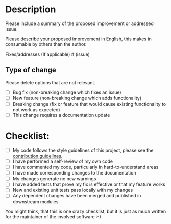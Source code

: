 # Description

Please include a summary of the proposed improvement or addressed issue.

Please describe your proposed improvement in English, this makes in consumable by others than the author.

Fixes/addresses (If applicable) # (issue)

## Type of change

Please delete options that are not relevant.

- [ ] Bug fix (non-breaking change which fixes an issue)
- [ ] New feature (non-breaking change which adds functionality)
- [ ] Breaking change (fix or feature that would cause existing functionality to not work as expected)
- [ ] This change requires a documentation update

# Checklist:

- [ ] My code follows the style guidelines of this project, please see the [contribution guidelines](https://github.com/jonasbn/perl-Business-GL-Postalcode/blob/master/CONTRIBUTING.md).
- [ ] I have performed a self-review of my own code
- [ ] I have commented my code, particularly in hard-to-understand areas
- [ ] I have made corresponding changes to the documentation
- [ ] My changes generate no new warnings
- [ ] I have added tests that prove my fix is effective or that my feature works
- [ ] New and existing unit tests pass locally with my changes
- [ ] Any dependent changes have been merged and published in downstream modules

You might think, that this is one crazy checklist, but it is just as much written for the maintainer of the involved software :-)
